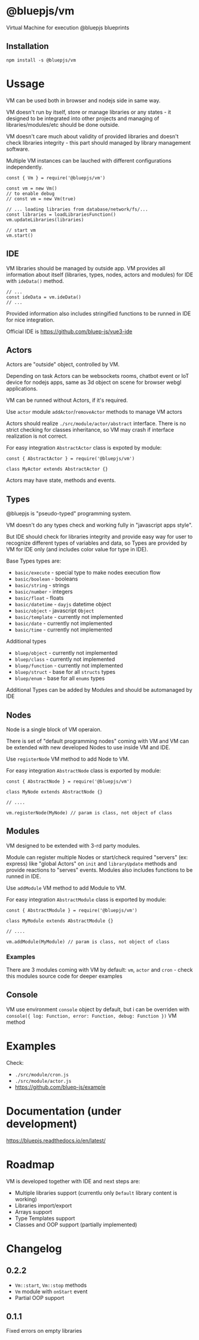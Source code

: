 # @bluepjs/vm

Virtual Machine for execution @bluepjs blueprints

## Installation
```
npm install -s @bluepjs/vm
```

# Ussage

VM can be used both in browser and nodejs side in same way.

VM doesn't run by itself, store or manage libraries or any states - it designed to be integrated into other projects and managing of libraries/modules/etc should be done outside.

VM doesn't care much about validity of provided libraries and doesn't check libraries integrity - this part should managed by library management software.

Multiple VM instances can be lauched with different configurations independently.

```
const { Vm } = require('@bluepjs/vm')

const vm = new Vm()
// to enable debug
// const vm = new Vm(true)

// ... loading libraries from database/network/fs/...
const libraries = loadLibrariesFunction()
vm.updateLibraries(libraries)

// start vm
vm.start()
```

## IDE

VM libraries should be managed by outside app. VM provides all information about itself (libraries, types, nodes, actors and modules) for IDE with `ideData()` method.

```
// ...
const ideData = vm.ideData()
// ...
```

Provided information also includes stringified functions to be runned in IDE for nice integration.

Official IDE is https://github.com/bluep-js/vue3-ide

## Actors

Actors are "outside" object, controlled by VM.

Depending on task Actors can be websockets rooms, chatbot event or IoT device for nodejs apps, same as 3d object on scene for browser webgl applications.

VM can be runned without Actors, if it's required.

Use `actor` module `addActor`/`removeActor` methods to manage VM actors

Actors should realize `./src/module/actor/abstract` interface. There is no strict checking for classes inheritance, so VM may crash if interface realization is not correct.

For easy integration `AbstractActor` class is expoted by module:

```
const { AbstractActor } = require('@bluepjs/vm')

class MyActor extends AbstractActor {}
```

Actors may have state, methods and events.

## Types

@bluepjs is "pseudo-typed" programming system.

VM doesn't do any types check and working fully in "javascript apps style".

But IDE should check for libraries integrity and provide easy way for user to recognize different types of variables and data, so Types are provided by VM for IDE only (and includes color value for type in IDE).

Base Types types are:

 - `basic/execute` - special type to make nodes execution flow
 - `basic/boolean` - booleans
 - `basic/string` - strings
 - `basic/number` - integers
 - `basic/float` - floats
 - `basic/datetime` - `dayjs` datetime object
 - `basic/object` - javascript `Object`
 - `basic/template` - currently not implemented
 - `basic/date` - currently not implemented
 - `basic/time` - currently not implemented

Additional types

 - `bluep/object` - currently not implemented
 - `bluep/class` - currently not implemented
 - `bluep/function` - currently not implemented
 - `bluep/struct` - base for all `structs` types
 - `bluep/enum` - base for all `enums` types

Additional Types can be added by Modules and should be automanaged by IDE

## Nodes

Node is a single block of VM operaion.

There is set of "default programming nodes" coming with VM and VM can be extended with new developed Nodes to use inside VM and IDE.

Use `registerNode` VM method to add Node to VM.

For easy integration `AbstractNode` class is exported by module:

```
const { AbstractNode } = require('@bluepjs/vm')

class MyNode extends AbstractNode {}

// ....

vm.registerNode(MyNode) // param is class, not object of class
```

## Modules

VM designed to be extended with 3-rd party modules.

Module can register multiple Nodes or start/check required "servers" (ex: express) like "global Actors" on `init` and `libraryUpdate` methods and provide reactions to "serves" events. Modules also includes functions to be runned in IDE.

Use `addModule` VM method to add Module to VM.

For easy integration `AbstractModule` class is exported by module:

```
const { AbstractModule } = require('@bluepjs/vm')

class MyModule extends AbstractModule {}

// ....

vm.addModule(MyModule) // param is class, not object of class
```

### Examples

There are 3 modules coming with VM by default: `vm`, `actor` and `cron` - check this modules source code for deeper examples

## Console

VM use environment `console` object by default, but i can be overriden with `console({ log: Function, error: Function, debug: Function })` VM method

# Examples

Check:

 - `./src/module/cron.js`
 - `./src/module/actor.js`
 - https://github.com/bluep-js/example

# Documentation (under development)

https://bluepjs.readthedocs.io/en/latest/

# Roadmap

VM is developed together with IDE and next steps are:

 - Multiple libraries support (currentlu only `Default` library content is working)
 - Libraries import/export
 - Arrays support
 - Type Templates support
 - Classes and OOP support (partially implemented)

# Changelog

## 0.2.2

 - `Vm::start`, `Vm::stop` methods
 - `Vm` module with `onStart` event
 - Partial OOP support

## 0.1.1

Fixed errors on empty libraries

